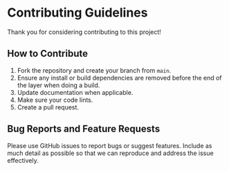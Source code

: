 # Contributing Guidelines

Thank you for considering contributing to this project!

## How to Contribute

1. Fork the repository and create your branch from `main`.
2. Ensure any install or build dependencies are removed before the end of the layer when doing a build.
3. Update documentation when applicable.
4. Make sure your code lints.
5. Create a pull request.

## Bug Reports and Feature Requests

Please use GitHub issues to report bugs or suggest features. Include as much detail as possible so that we can reproduce and address the issue effectively.
